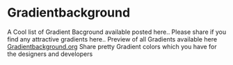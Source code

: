 # Gradientbackground
A Cool list of Gradient Bacground available posted here.. Please share if you find any attractive gradients here..
Preview of all Gradients available here <a href="https://gradientbackground.org">Gradientbackground.org</a>
Share pretty Gradient colors which you have for the designers and developers
